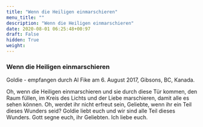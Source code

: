 ```yaml
---
title: "Wenn die Heiligen einmarschieren"
menu_title: ""
description: "Wenn die Heiligen einmarschieren"
date: 2020-08-01 06:25:48+00:97
draft: False
hidden: True
weight:
---
```

### Wenn die Heiligen einmarschieren

Goldie - empfangen durch Al Fike am 6. August 2017, Gibsons, BC, Kanada.

Oh, wenn die Heiligen einmarschieren und sie durch diese Tür kommen, den Raum füllen, im Kreis des Lichts und der Liebe marschieren, damit alle es sehen können. Oh, werdet ihr nicht erfreut sein, Geliebte, wenn ihr ein Teil dieses Wunders seid? Goldie liebt euch und wir sind alle Teil dieses Wunders. Gott segne euch, ihr Geliebten. Ich liebe euch.
